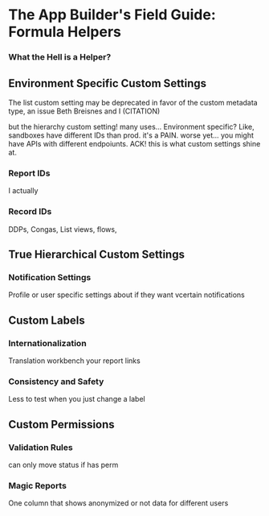# The App Builder's Field Guide: Formula Helpers

### What the Hell is a Helper?

## Environment Specific Custom Settings

The list custom setting may be deprecated in favor of the custom metadata type, an issue Beth Breisnes and I (CITATION)

but the hierarchy custom setting!  many uses... Environment specific? Like, sandboxes have different IDs than prod. it's a PAIN. worse yet... you might have APIs with different endpoiunts. ACK! this is what custom settings shine at.

### Report IDs

I actually 

### Record IDs 

DDPs, Congas, List views, flows, 

## True Hierarchical Custom Settings

### Notification Settings

Profile or user specific settings about if they want vcertain notifications

## Custom Labels

### Internationalization

Translation workbench your report links

### Consistency and Safety 

Less to test when you just change a label

## Custom Permissions

### Validation Rules

can only move status if has perm

### Magic Reports

One column that shows anonymized or not data for different users

